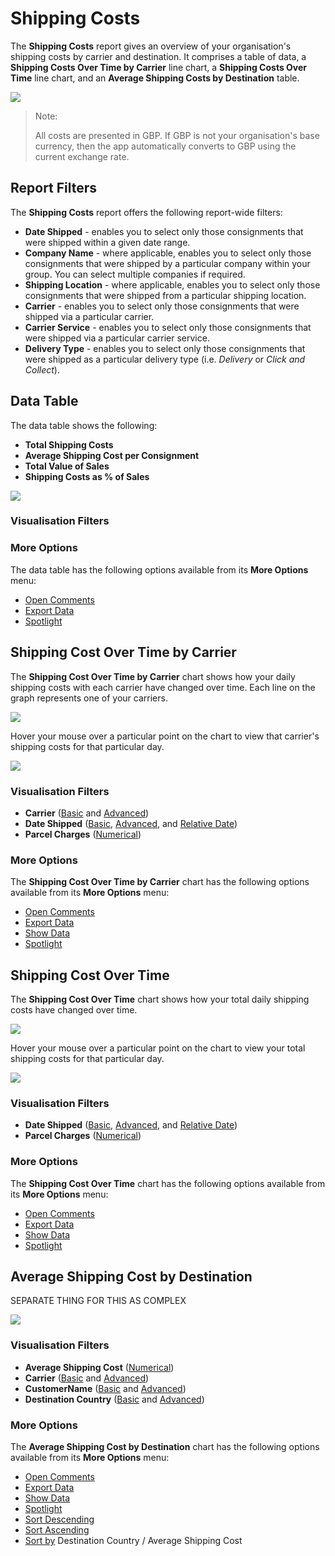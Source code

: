 # Shipping Costs

The **Shipping Costs** report gives an overview of your organisation's shipping costs by carrier and destination. It comprises a table of data, a **Shipping Costs Over Time by Carrier** line chart, a **Shipping Costs Over Time** line chart, and an **Average Shipping Costs by Destination** table.

<a href="../images/reports/costs.png" target="_blank">
    <img src="../images/reports/costs.png"/>
</a>

> <span class="note-header">Note:</span>
>
> All costs are presented in GBP. If GBP is not your organisation's base currency, then the app automatically converts to GBP using the current exchange rate. 

## Report Filters

The **Shipping Costs** report offers the following report-wide filters:

* **Date Shipped** - enables you to select only those consignments that were shipped within a given date range.
* **Company Name** - where applicable, enables you to select only those consignments that were shipped by a particular company within your group. You can select multiple companies if required.
* **Shipping Location** - where applicable, enables you to select only those consignments that were shipped from a particular shipping location.
* **Carrier** - enables you to select only those consignments that were shipped via a particular carrier.
* **Carrier Service** - enables you to select only those consignments that were shipped via a particular carrier service.
* **Delivery Type** - enables you to select only those consignments that were shipped as a particular delivery type (i.e. *Delivery* or *Click and Collect*).

## Data Table

The data table shows the following:

* **Total Shipping Costs**
* **Average Shipping Cost per Consignment**
* **Total Value of Sales**
* **Shipping Costs as % of Sales**

<a href="../images/reports/costs-table.png" target="_blank">
    <img src="../images/reports/costs-table.png"/>
</a>

### Visualisation Filters

### More Options

The data table has the following options available from its **More Options** menu:

* [Open Comments](/reports/reports.html#open-comments)
* [Export Data](/reports/reports.html#export-data)
* [Spotlight](/reports/reports.html#spotlight)

## Shipping Cost Over Time by Carrier

The **Shipping Cost Over Time by Carrier** chart shows how your daily shipping costs with each carrier have changed over time. Each line on the graph represents one of your carriers.

<a href="../images/reports/costs-over-time-carrier.png" target="_blank">
    <img src="../images/reports/costs-over-time-carrier.png"/>
</a>

Hover your mouse over a particular point on the chart to view that carrier's shipping costs for that particular day.

<a href="../images/reports/costs-over-time-carrier-highlight.png" target="_blank">
    <img src="../images/reports/costs-over-time-carrier-highlight.png"/>
</a>

### Visualisation Filters

* **Carrier** ([Basic](/reports/reports.html#using-basic-filters) and [Advanced](/reports/reports.html#using-advanced-filters))
* **Date Shipped** ([Basic](/reports/reports.html#using-basic-filters), [Advanced](/reports/reports.html#using-advanced-filters), and [Relative Date](/reports/reports.html#using-relative-date-filters))
* **Parcel Charges** ([Numerical](/reports/reports.html#using-numerical-filters))

### More Options

The **Shipping Cost Over Time by Carrier** chart has the following options available from its **More Options** menu:

* [Open Comments](/reports/reports.html#open-comments)
* [Export Data](/reports/reports.html#export-data)
* [Show Data](/reports/reports.html#show-data)
* [Spotlight](/reports/reports.html#spotlight)

## Shipping Cost Over Time

The **Shipping Cost Over Time** chart shows how your total daily shipping costs have changed over time.

<a href="../images/reports/costs-over-time.png" target="_blank">
    <img src="../images/reports/costs-over-time.png"/>
</a>

Hover your mouse over a particular point on the chart to view your total shipping costs for that particular day.

<a href="../images/reports/costs-over-time-highlight.png" target="_blank">
    <img src="../images/reports/costs-over-time-highlight.png"/>
</a>

### Visualisation Filters

* **Date Shipped** ([Basic](/reports/reports.html#using-basic-filters), [Advanced](/reports/reports.html#using-advanced-filters), and [Relative Date](/reports/reports.html#using-relative-date-filters))
* **Parcel Charges** ([Numerical](/reports/reports.html#using-numerical-filters))

### More Options

The **Shipping Cost Over Time** chart has the following options available from its **More Options** menu:

* [Open Comments](/reports/reports.html#open-comments)
* [Export Data](/reports/reports.html#export-data)
* [Show Data](/reports/reports.html#show-data)
* [Spotlight](/reports/reports.html#spotlight)

## Average Shipping Cost by Destination

SEPARATE THING FOR THIS AS COMPLEX

<a href="../images/reports/costs-destination.png" target="_blank">
    <img src="../images/reports/costs-destination.png"/>
</a>

### Visualisation Filters

* **Average Shipping Cost** ([Numerical](/reports/reports.html#using-numerical-filters))
* **Carrier** ([Basic](/reports/reports.html#using-basic-filters) and [Advanced](/reports/reports.html#using-advanced-filters))
* **CustomerName** ([Basic](/reports/reports.html#using-basic-filters) and [Advanced](/reports/reports.html#using-advanced-filters))
* **Destination Country** ([Basic](/reports/reports.html#using-basic-filters) and [Advanced](/reports/reports.html#using-advanced-filters))

### More Options

The **Average Shipping Cost by Destination** chart has the following options available from its **More Options** menu:

* [Open Comments](/reports/reports.html#open-comments)
* [Export Data](/reports/reports.html#export-data)
* [Show Data](/reports/reports.html#show-data)
* [Spotlight](/reports/reports.html#spotlight)
* [Sort Descending](/reports/reports.html#sort-descending--ascending--sort-by)
* [Sort Ascending](/reports/reports.html#sort-descending--ascending--sort-by)
* [Sort by](/reports/reports.html#sort-descending--ascending--sort-by) Destination Country / Average Shipping Cost